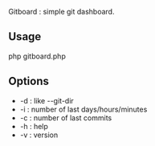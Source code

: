 Gitboard : simple git dashboard.

Usage
-----

php gitboard.php

Options
-------

* -d <project directory> : like --git-dir
* -i : number of last days/hours/minutes
* -c : number of last commits
* -h : help
* -v : version
